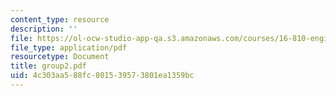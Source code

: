 ```yaml
---
content_type: resource
description: ''
file: https://ol-ocw-studio-app-qa.s3.amazonaws.com/courses/16-810-engineering-design-and-rapid-prototyping-january-iap-2005/4c303aa588fc801539573801ea1359bc_group2.pdf
file_type: application/pdf
resourcetype: Document
title: group2.pdf
uid: 4c303aa5-88fc-8015-3957-3801ea1359bc
---
```

